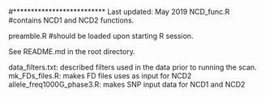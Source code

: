 #**************************
Last updated: May 2019
NCD_func.R #contains NCD1 and NCD2 functions.

preamble.R #should be loaded upon starting R session.

See README.md in the root directory.

data_filters.txt: described filters used in the data prior to running the scan.
mk_FDs_files.R: makes FD files uses as input for NCD2
allele_freq1000G_phase3.R: makes SNP input data for NCD1 and NCD2



